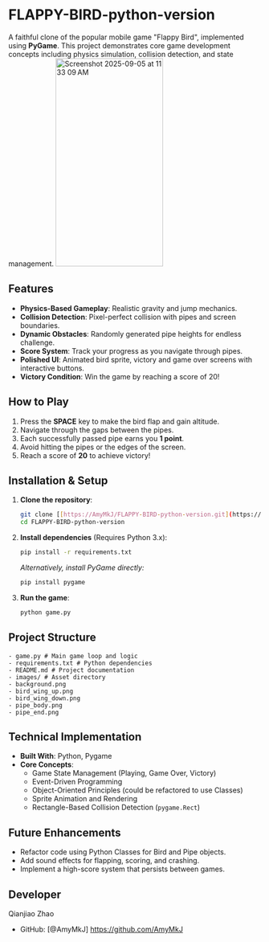 # FLAPPY-BIRD-python-version
A faithful clone of the popular mobile game "Flappy Bird", implemented using **PyGame**. This project demonstrates core game development concepts including physics simulation, collision detection, and state management.
<img width="214" height="414" alt="Screenshot 2025-09-05 at 11 33 09 AM" src="https://github.com/user-attachments/assets/4d1137c6-a5ad-49d7-a2eb-7adb42d9a136" />

## Features

- **Physics-Based Gameplay**: Realistic gravity and jump mechanics.
- **Collision Detection**: Pixel-perfect collision with pipes and screen boundaries.
- **Dynamic Obstacles**: Randomly generated pipe heights for endless challenge.
- **Score System**: Track your progress as you navigate through pipes.
- **Polished UI**: Animated bird sprite, victory and game over screens with interactive buttons.
- **Victory Condition**: Win the game by reaching a score of 20!

## How to Play

1.  Press the **SPACE** key to make the bird flap and gain altitude.
2.  Navigate through the gaps between the pipes.
3.  Each successfully passed pipe earns you **1 point**.
4.  Avoid hitting the pipes or the edges of the screen.
5.  Reach a score of **20** to achieve victory!

## Installation & Setup

1.  **Clone the repository**:
    ```bash
    git clone [[https://AmyMkJ/FLAPPY-BIRD-python-version.git](https://github.c](https://github.com/AmyMkJ/FLAPPY-BIRD-python-version)
    cd FLAPPY-BIRD-python-version
    ```

2.  **Install dependencies** (Requires Python 3.x):
    ```bash
    pip install -r requirements.txt
    ```
    *Alternatively, install PyGame directly:*
    ```bash
    pip install pygame
    ```

3.  **Run the game**:
    ```bash
    python game.py
    ```

## Project Structure
    - game.py # Main game loop and logic
    - requirements.txt # Python dependencies
    - README.md # Project documentation
    - images/ # Asset directory
    - background.png
    - bird_wing_up.png
    - bird_wing_down.png
    - pipe_body.png
    - pipe_end.png

## Technical Implementation

- **Built With**: Python, Pygame
- **Core Concepts**:
  - Game State Management (Playing, Game Over, Victory)
  - Event-Driven Programming
  - Object-Oriented Principles (could be refactored to use Classes)
  - Sprite Animation and Rendering
  - Rectangle-Based Collision Detection (`pygame.Rect`)

## Future Enhancements

- Refactor code using Python Classes for Bird and Pipe objects.
- Add sound effects for flapping, scoring, and crashing.
- Implement a high-score system that persists between games.

## Developer

Qianjiao Zhao
  - GitHub: [@AmyMkJ] https://github.com/AmyMkJ 
